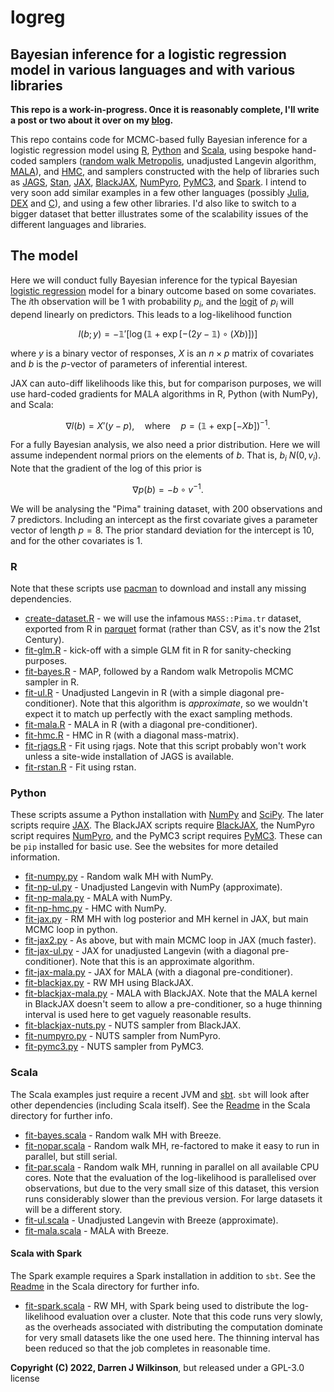 # logreg

## Bayesian inference for a logistic regression model in various languages and with various libraries

**This repo is a work-in-progress. Once it is reasonably complete, I'll write a post or two about it over on my [blog](https://darrenjw.wordpress.com/).**

This repo contains code for MCMC-based fully Bayesian inference for a logistic regression model using [R](https://www.r-project.org/), [Python](https://www.python.org/) and [Scala](https://www.scala-lang.org/), using bespoke hand-coded samplers ([random walk Metropolis](https://en.wikipedia.org/wiki/Metropolis%E2%80%93Hastings_algorithm), unadjusted Langevin algorithm, [MALA](https://en.wikipedia.org/wiki/Metropolis-adjusted_Langevin_algorithm)), and [HMC](https://en.wikipedia.org/wiki/Hamiltonian_Monte_Carlo), and samplers constructed with the help of libraries such as [JAGS](https://sourceforge.net/projects/mcmc-jags/), [Stan](https://mc-stan.org/), [JAX](https://jax.readthedocs.io/), [BlackJAX](https://blackjax-devs.github.io/blackjax/), [NumPyro](https://github.com/pyro-ppl/numpyro), [PyMC3](https://docs.pymc.io/en/v3/), and [Spark](https://spark.apache.org/). I intend to very soon add similar examples in a few other languages (possibly [Julia](https://julialang.org/), [DEX](https://github.com/google-research/dex-lang) and [C](https://en.wikipedia.org/wiki/C_(programming_language))), and using a few other libraries. I'd also like to switch to a bigger dataset that better illustrates some of the scalability issues of the different languages and libraries.

## The model

Here we will conduct fully Bayesian inference for the typical Bayesian [logistic regression](https://en.wikipedia.org/wiki/Logistic_regression) model for a binary outcome based on some covariates. The $i$th observation will be 1 with probability $p_i$, and the [logit](https://en.wikipedia.org/wiki/Logit) of $p_i$ will depend linearly on predictors. This leads to a log-likelihood function

$$l(b; y) = -\mathbb{1}'[\log(\mathbb{1} + \exp[-(2y - \mathbb{1})\circ(Xb)])]$$

where $y$ is a binary vector of responses, $X$ is an $n\times p$ matrix of covariates and $b$ is the $p$-vector of parameters of inferential interest.

JAX can auto-diff likelihoods like this, but for comparison purposes, we will use hard-coded gradients for MALA algorithms in R, Python (with NumPy), and Scala:

$$\nabla l(b) = X'(y-p), \quad \text{where}\quad p = (\mathbb{1} + \exp[-Xb])^{-1}.$$

For a fully Bayesian analysis, we also need a prior distribution. Here we will assume independent normal priors on the elements of $b$. That is, $b_i ~ N(0, v_i)$. Note that the gradient of the log of this prior is

$$\nabla p(b) = -b\circ v^{-1}.$$

We will be analysing the "Pima" training dataset, with 200 observations and 7 predictors. Including an intercept as the first covariate gives a parameter vector of length $p=8$. The prior standard deviation for the intercept is 10, and for the other covariates is 1.

### R

Note that these scripts use [pacman](https://cran.r-project.org/web/packages/pacman/) to download and install any missing dependencies.

* [create-dataset.R](R/create-dataset.R) - we will use the infamous `MASS::Pima.tr` dataset, exported from R in [parquet](https://parquet.apache.org/) format (rather than CSV, as it's now the 21st Century).
* [fit-glm.R](R/fit-glm.R) - kick-off with a simple GLM fit in R for sanity-checking purposes.
* [fit-bayes.R](R/fit-bayes.R) - MAP, followed by a Random walk Metropolis MCMC sampler in R.
* [fit-ul.R](R/fit-ul.R) - Unadjusted Langevin in R (with a simple diagonal pre-conditioner). Note that this algorithm is *approximate*, so we wouldn't expect it to match up perfectly with the exact sampling methods.
* [fit-mala.R](R/fit-mala.R) - MALA in R (with a diagonal pre-conditioner).
* [fit-hmc.R](R/fit-hmc.R) - HMC in R (with a diagonal mass-matrix).
* [fit-rjags.R](R/fit-rjags.R) - Fit using rjags. Note that this script probably won't work unless a site-wide installation of JAGS is available. 
* [fit-rstan.R](R/fit-rstan.R) - Fit using rstan.

### Python

These scripts assume a Python installation with [NumPy](https://numpy.org/) and [SciPy](https://scipy.org/). The later scripts require [JAX](https://jax.readthedocs.io/). The BlackJAX scripts require [BlackJAX](https://blackjax-devs.github.io/blackjax/), the NumPyro script requires [NumPyro](https://github.com/pyro-ppl/numpyro), and the PyMC3 script requires [PyMC3](https://docs.pymc.io/en/v3/). These can be `pip` installed for basic use. See the websites for more detailed information.

* [fit-numpy.py](Python/fit-numpy.py) - Random walk MH with NumPy.
* [fit-np-ul.py](Python/fit-np-ul.py) - Unadjusted Langevin with NumPy (approximate).
* [fit-np-mala.py](Python/fit-np-mala.py) - MALA with NumPy.
* [fit-np-hmc.py](Python/fit-np-hmc.py) - HMC with NumPy.
* [fit-jax.py](Python/fit-jax.py) - RM MH with log posterior and MH kernel in JAX, but main MCMC loop in python.
* [fit-jax2.py](Python/fit-jax2.py) - As above, but with main MCMC loop in JAX (much faster).
* [fit-jax-ul.py](Python/fit-jax-ul.py) - JAX for unadjusted Langevin (with a diagonal pre-conditioner). Note that this is an approximate algorithm.
* [fit-jax-mala.py](Python/fit-jax-mala.py) - JAX for MALA (with a diagonal pre-conditioner).
* [fit-blackjax.py](Python/fit-blackjax.py) - RW MH using BlackJAX.
* [fit-blackjax-mala.py](Python/fit-blackjax-mala.py) - MALA with BlackJAX. Note that the MALA kernel in BlackJAX doesn't seem to allow a pre-conditioner, so a huge thinning interval is used here to get vaguely reasonable results.
* [fit-blackjax-nuts.py](Python/fit-blackjax-nuts.py) - NUTS sampler from BlackJAX.
* [fit-numpyro.py](Python/fit-numpyro.py) - NUTS sampler from NumPyro.
* [fit-pymc3.py](Python/fit-pymc3.py) - NUTS sampler from PyMC3.

### Scala

The Scala examples just require a recent JVM and [sbt](https://www.scala-sbt.org/). `sbt` will look after other dependencies (including Scala itself). See the [Readme](Scala/Readme.md) in the Scala directory for further info.

* [fit-bayes.scala](Scala/lr/src/main/scala/fit-bayes.scala) - Random walk MH with Breeze.
* [fit-nopar.scala](Scala/lr/src/main/scala/fit-nopar.scala) - Random walk MH, re-factored to make it easy to run in parallel, but still serial.
* [fit-par.scala](Scala/lr/src/main/scala/fit-par.scala) - Random walk MH, running in parallel on all available CPU cores. Note that the evaluation of the log-likelihood is parallelised over observations, but due to the very small size of this dataset, this version runs considerably slower than the previous version. For large datasets it will be a different story.
* [fit-ul.scala](Scala/lr/src/main/scala/fit-ul.scala) - Unadjusted Langevin with Breeze (approximate).
* [fit-mala.scala](Scala/lr/src/main/scala/fit-mala.scala) - MALA with Breeze.

#### Scala with Spark

The Spark example requires a Spark installation in addition to `sbt`. See the [Readme](Scala/Readme.md) in the Scala directory for further info.

* [fit-spark.scala](Scala/spark/src/main/scala/fit-spark.scala) - RW MH, with Spark being used to distribute the log-likelihood evaluation over a cluster. Note that this code runs very slowly, as the overheads associated with distributing the computation dominate for very small datasets like the one used here. The thinning interval has been reduced so that the job completes in reasonable time.



**Copyright (C) 2022, Darren J Wilkinson**, but released under a GPL-3.0 license
